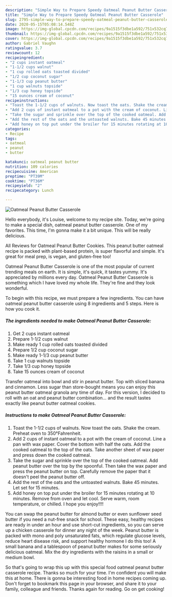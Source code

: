 ```yaml
---
description: "Simple Way to Prepare Speedy Oatmeal Peanut Butter Casserole"
title: "Simple Way to Prepare Speedy Oatmeal Peanut Butter Casserole"
slug: 2795-simple-way-to-prepare-speedy-oatmeal-peanut-butter-casserole
date: 2020-05-15T05:08:14.548Z
image: https://img-global.cpcdn.com/recipes/9a1515f3dbe1a592/751x532cq70/oatmeal-peanut-butter-casserole-recipe-main-photo.jpg
thumbnail: https://img-global.cpcdn.com/recipes/9a1515f3dbe1a592/751x532cq70/oatmeal-peanut-butter-casserole-recipe-main-photo.jpg
cover: https://img-global.cpcdn.com/recipes/9a1515f3dbe1a592/751x532cq70/oatmeal-peanut-butter-casserole-recipe-main-photo.jpg
author: Gabriel Vaughn
ratingvalue: 3.7
reviewcount: 12
recipeingredient:
- "2 cups instant oatmeal"
- "1-1/2 cups walnut"
- "1 cup rolled oats toasted divided"
- "1/2 cup coconut sugar"
- "1-1/3 cup peanut butter"
- "1 cup walnuts topside"
- "1/3 cup honey topside"
- "15 ounces cream of coconut"
recipeinstructions:
- "Toast the 1-1/2 cups of walnuts. Now toast the oats. Shake the cream. Preheat oven to 350°Fahrenheit."
- "Add 2 cups of instant oatmeal to a pot with the cream of coconut. Line a pan with wax paper. Cover the bottom with half the oats. Add the cooked oatmeal to the top of the oats. Take another sheet of wax paper and press down the cooked oatmeal."
- "Take the sugar and sprinkle over the top of the cooked oatmeal. Add peanut butter over the top by the spoonful. Then take the wax paper and press the peanut butter on top. Carefully remove the paper that it doesn&#39;t peel the peanut butter off."
- "Add the rest of the oats and the untoasted walnuts. Bake 45 minutes. Let set for 15 minutes."
- "Add honey on top put under the broiler for 15 minutes rotating at 10 minutes. Remove from oven and let cool. Serve warm, room temperature, or chilled. I hope you enjoy!!!!"
categories:
- Recipe
tags:
- oatmeal
- peanut
- butter

katakunci: oatmeal peanut butter 
nutrition: 109 calories
recipecuisine: American
preptime: "PT39M"
cooktime: "PT36M"
recipeyield: "2"
recipecategory: Lunch

---
```



![Oatmeal Peanut Butter Casserole](https://img-global.cpcdn.com/recipes/9a1515f3dbe1a592/751x532cq70/oatmeal-peanut-butter-casserole-recipe-main-photo.jpg)

Hello everybody, it's Louise, welcome to my recipe site. Today, we're going to make a special dish, oatmeal peanut butter casserole. One of my favorites. This time, I'm gonna make it a bit unique. This will be really delicious.

All Reviews for Oatmeal Peanut Butter Cookies. This peanut butter oatmeal recipe is packed with plant-based protein, is super flavorful and simple. It&#39;s great for meal prep, is vegan, and gluten-free too!

Oatmeal Peanut Butter Casserole is one of the most popular of current trending meals on earth. It is simple, it's quick, it tastes yummy. It's appreciated by millions every day. Oatmeal Peanut Butter Casserole is something which I have loved my whole life. They're fine and they look wonderful.


To begin with this recipe, we must prepare a few ingredients. You can have oatmeal peanut butter casserole using 8 ingredients and 5 steps. Here is how you cook it.

<!--inarticleads1-->

##### The ingredients needed to make Oatmeal Peanut Butter Casserole:

1. Get 2 cups instant oatmeal
1. Prepare 1-1/2 cups walnut
1. Make ready 1 cup rolled oats toasted divided
1. Prepare 1/2 cup coconut sugar
1. Make ready 1-1/3 cup peanut butter
1. Take 1 cup walnuts topside
1. Take 1/3 cup honey topside
1. Take 15 ounces cream of coconut


Transfer oatmeal into bowl and stir in peanut butter. Top with sliced banana and cinnamon. Less sugar than store-bought means you can enjoy this peanut butter oatmeal granola any time of day. For this version, I decided to roll with an oat and peanut butter combination… and the result tastes exactly like peanut butter oatmeal cookies. 

<!--inarticleads2-->

##### Instructions to make Oatmeal Peanut Butter Casserole:

1. Toast the 1-1/2 cups of walnuts. Now toast the oats. Shake the cream. Preheat oven to 350°Fahrenheit.
1. Add 2 cups of instant oatmeal to a pot with the cream of coconut. Line a pan with wax paper. Cover the bottom with half the oats. Add the cooked oatmeal to the top of the oats. Take another sheet of wax paper and press down the cooked oatmeal.
1. Take the sugar and sprinkle over the top of the cooked oatmeal. Add peanut butter over the top by the spoonful. Then take the wax paper and press the peanut butter on top. Carefully remove the paper that it doesn&#39;t peel the peanut butter off.
1. Add the rest of the oats and the untoasted walnuts. Bake 45 minutes. Let set for 15 minutes.
1. Add honey on top put under the broiler for 15 minutes rotating at 10 minutes. Remove from oven and let cool. Serve warm, room temperature, or chilled. I hope you enjoy!!!!


You can swap the peanut butter for almond butter or even sunflower seed butter if you need a nut-free snack for school. These easy, healthy recipes are ready in under an hour and use short-cut ingredients, so you can serve up a chicken casserole for dinner any night of the week. Peanut butter is packed with mono and poly unsaturated fats, which regulate glucose levels, reduce heart disease risk, and support healthy hormone I do this too! A small banana and a tablespoon of peanut butter makes for some seriously delicious oatmeal. Mix the dry ingredients with the raisins in a small or medium bowl. 

So that's going to wrap this up with this special food oatmeal peanut butter casserole recipe. Thanks so much for your time. I'm confident you will make this at home. There is gonna be interesting food in home recipes coming up. Don't forget to bookmark this page in your browser, and share it to your family, colleague and friends. Thanks again for reading. Go on get cooking!
